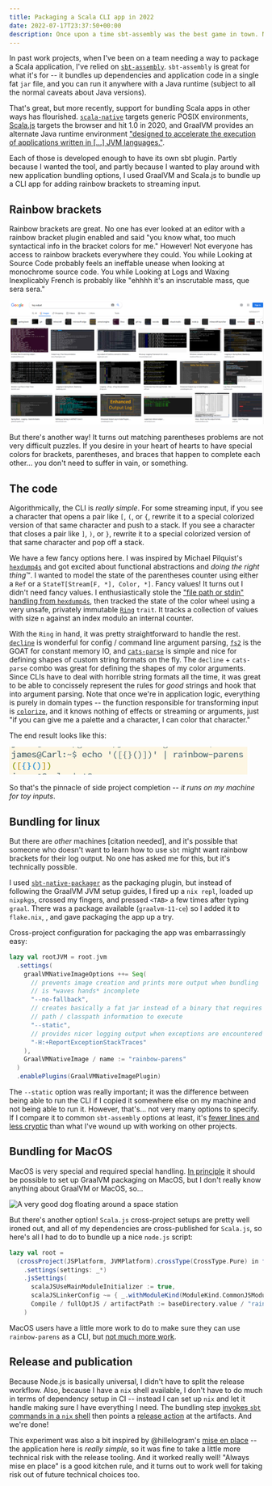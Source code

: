 ```yaml
---
title: Packaging a Scala CLI app in 2022
date: 2022-07-17T23:37:50+00:00
description: Once upon a time sbt-assembly was the best game in town. Now GraalVM and Node.js are viable bundling alternatives.
---
```


In past work projects, when I've been on a team needing a way to package a Scala application,
I've relied on [`sbt-assembly`](https://github.com/sbt/sbt-assembly). `sbt-assembly` is great
for what it's for -- it bundles up dependencies and application code in a single fat
`jar` file, and you can run it anywhere with a Java runtime (subject to all the normal caveats
about Java versions).

That's great, but more recently, support for bundling Scala apps in other ways has flourished.
[`scala-native`](https://scala-native.readthedocs.io/en/latest/#) targets generic POSIX environments,
[Scala.js](https://www.scala-js.org/) targets the browser and hit 1.0 in 2020, and GraalVM provides
an alternate Java runtime environment
["designed to accelerate the execution of applications written in [...] JVM languages."](https://www.graalvm.org/22.1/docs/getting-started/).

Each of those is developed enough
to have its own sbt plugin. Partly because I wanted the tool, and partly because I wanted to play
around with new application bundling options, I used GraalVM and Scala.js to bundle up a CLI
app for adding rainbow brackets to streaming input.

## Rainbow brackets

Rainbow brackets are great. No one has ever looked at an editor with a rainbow bracket plugin enabled and said
"you know what, too much syntactical info in the bracket colors for me." However! Not everyone has access to rainbow
brackets everywhere they could. You while Looking at Source Code probably feels an ineffable unease when looking
at monochrome source code. You while Looking at Logs and Waxing Inexplicably French is probably like
"ehhhh it's an inscrutable mass, que sera sera."

![what is this garbage](./log-output.png)

But there's another way! It turns out matching parentheses problems are not very difficult puzzles.
If you desire in your heart of hearts to have special colors for brackets, parentheses, and braces that
happen to complete each other... you don't need to suffer in vain, or something.

## The code

Algorithmically, the CLI is _really simple_. For some streaming input, if you see a character that opens a
pair like `[`, `(`, or `{`, rewrite it to a special colorized version of that same character and push to a stack.
If you see a character that closes a pair like `]`, `)`, or `}`, rewrite it to a special colorized version of that
same character and pop off a stack.

We have a few fancy options here. I was inspired by Michael Pilquist's [`hexdump4s`](https://github.com/scodec/hexdump4s)
and got excited about functional abstractions and _doing the right thing_™️. I wanted to model the state of the parentheses
counter using either a `Ref` or a `StateT[Stream[F, *], Color, *]`. Fancy values! It turns out I didn't need fancy values.
I enthusiastically stole the ["file path or stdin" handling from `hexdump4s`](https://github.com/scodec/hexdump4s/blob/89271648d5d3d325557562df15c32ad6609a8f2b/hexdump4s.scala#L20-L43), then tracked the state of the color wheel
using a very unsafe, privately immutable [`Ring`](https://github.com/jisantuc/rb-paren-cli/blob/v0.0.1/src/main/scala/io/github/jisantuc/rbparencli/Ring.scala)
`trait`. It tracks a collection of values with size `n` against an index modulo an internal counter.

With the `Ring` in hand, it was pretty straightforward to handle the rest. [`decline`](https://github.com/bkirwi/decline) is wonderful
for config / command line argument parsing, [`fs2`](https://github.com/typelevel/fs2) is the GOAT for constant memory IO,
and [`cats-parse`](https://github.com/typelevel/cats-parse) is simple and nice for defining shapes of custom string formats
on the fly. The `decline` + `cats-parse` combo was great for defining the shapes of my color arguments. Since CLIs have to deal with horrible string formats all the time, it was great to be able to concissely represent the rules for _good_ strings and hook that into argument parsing.
Note that once we're in application logic, everything is purely in domain types --
the function responsible for transforming input is [`colorize`](https://github.com/jisantuc/rb-paren-cli/blob/v0.0.1/src/main/scala/io/github/jisantuc/rbparencli/Main.scala#L21-L39), and it knows nothing of effects or streaming or arguments, just "if you can give me a palette
and a character, I can color that character."

The end result looks like this:

![Colored log output, with matching parentheses, brackets, and braces colored](./rainbow-parens.png)

So that's the pinnacle of side project completion -- _it runs on my machine for toy inputs_.

## Bundling for linux

But there are _other_ machines [citation needed], and it's possible that someone who doesn't want to learn
how to use `sbt` might want rainbow brackets for their log output. No one has asked me for this, but it's technically
possible.

I used [`sbt-native-packager`](https://github.com/sbt/sbt-native-packager) as the packaging plugin, but instead
of following the GraalVM JVM setup guides, I fired up a `nix repl`, loaded up `nixpkgs`, crossed my fingers,
and pressed `<TAB>` a few times after typing `graal`. There was a package available (`graalvm-11-ce`) so I added it to `flake.nix`,
, and gave packaging the app up a try.

Cross-project configuration for packaging the app was embarrassingly easy:

```scala
lazy val rootJVM = root.jvm
  .settings(
    graalVMNativeImageOptions ++= Seq(
      // prevents image creation and prints more output when bundling
      // is *waves hands* incomplete
      "--no-fallback",
      // creates basically a fat jar instead of a binary that requires
      // path / classpath information to execute
      "--static",
      // provides nicer logging output when exceptions are encountered
      "-H:+ReportExceptionStackTraces"
    ),
    GraalVMNativeImage / name := "rainbow-parens"
  )
  .enablePlugins(GraalVMNativeImagePlugin)
```

The `--static` option was really important; it was the difference between being able to run the
CLI if I copied it somewhere else on my machine and not being able to run it. However, that's...
not very many options to specify. If I compare it to common `sbt-assembly` options at least,
it's [fewer lines and less cryptic](https://github.com/raster-foundry/raster-foundry/blob/1.70.1/build.sbt#L126-L136)
than what I've wound up with working on other projects.

## Bundling for MacOS

MacOS is very special and required special handling. [In principle](https://www.graalvm.org/22.1/docs/getting-started/macos/)
it should be possible to set up GraalVM packaging on MacOS, but I don't really know anything
about GraalVM or MacOS, so...

![A very good dog floating around a space station](https://media.giphy.com/media/xDQ3Oql1BN54c/giphy.gif)

But there's another option! `Scala.js` cross-project setups are pretty well ironed out, and all of my dependencies
are cross-published for `Scala.js`, so here's all I had to do to bundle up a nice `node.js` script:

```scala
lazy val root =
  (crossProject(JSPlatform, JVMPlatform).crossType(CrossType.Pure) in file("."))
    .settings(settings: _*)
    .jsSettings(
      scalaJSUseMainModuleInitializer := true,
      scalaJSLinkerConfig ~= { _.withModuleKind(ModuleKind.CommonJSModule) },
      Compile / fullOptJS / artifactPath := baseDirectory.value / "rainbow-parens.js"
    )
```

MacOS users have a little more work to do to make sure they can use `rainbow-parens` as a CLI,
but [not much more work](https://github.com/jisantuc/rb-paren-cli#nodejs-script).

## Release and publication

Because Node.js is basically universal, I didn't have to split the release workflow. Also,
because I have a `nix` shell available, I don't have to do much in terms of dependency setup in CI --
instead I can set up `nix` and let it handle making sure I have everything I need.
The bundling step [invokes `sbt` commands in a `nix` shell](https://github.com/jisantuc/rb-paren-cli/blob/main/.github/workflows/release.yml#L18-L25)
then points a [release action](https://github.com/ncipollo/release-action) at the artifacts.
And we're done!

This experiment was also a bit inspired by @hillelogram's [mise en place](https://twitter.com/hillelogram/status/1514352882807721984) --
the application here is _really simple_, so it was fine to take a little more technical risk with the release
tooling. And it worked really well! "Always mise en place" is a good kitchen rule, and it
turns out to work well for taking risk out of future technical choices too.

